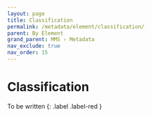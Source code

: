 ```yaml
---
layout: page
title: Classification
permalink: /metadata/element/classification/
parent: By Element
grand_parent: MMS › Metadata
nav_exclude: true
nav_order: 15
---
```


# Classification
To be written
{: .label .label-red }